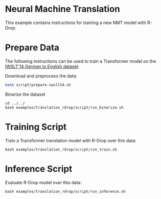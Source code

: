 
# Neural Machine Translation

This example contains instructions for training a new NMT model with R-Drop.

# Prepare Data
The following instructions can be used to train a Transformer model on the [IWSLT'14 German to English dataset](http://workshop2014.iwslt.org/downloads/proceeding.pdf).

Download and preprocess the data:
```bash
bash script/prepare-iwslt14.sh

```

Binarize the dataset
```
cd ../../
bash examples/translation_rdrop/script/run_binarize.sh
```

# Training Script

Train a Transformer translation model with R-Drop over this data:
```
bash examples/translation_rdrop/script/run_train.sh
```

# Inference Script

Evaluate R-Drop model over this data:
```
bash examples/translation_rdrop/script/run_inference.sh
```
